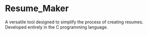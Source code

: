 # Resume_Maker
A versatile tool designed to simplify the process of creating resumes. Developed entirely in the C programming language.
